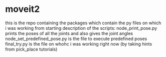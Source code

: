 # moveit2
this is the repo containing the packages which contain the py files on which i was working from starting
description of the scripts: 
node_print_pose.py prints the poses of all the joints and also gives the joint angles
node_set_predefined_pose.py is the file to execute predefined poses
final_try.py is the file on whohc i was working right now (by taking hints from pick_place tutorials)
